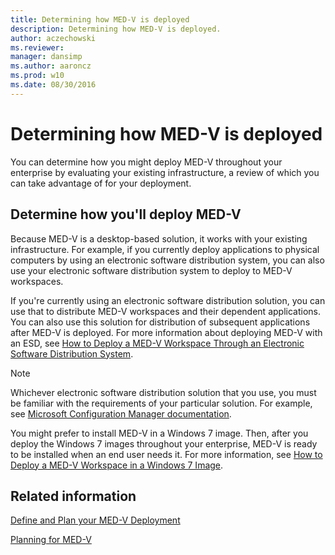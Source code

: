 ```yaml
---
title: Determining how MED-V is deployed
description: Determining how MED-V is deployed.
author: aczechowski
ms.reviewer: 
manager: dansimp
ms.author: aaroncz
ms.prod: w10
ms.date: 08/30/2016
---
```



# Determining how MED-V is deployed


You can determine how you might deploy MED-V throughout your enterprise by evaluating your existing infrastructure, a review of which you can take advantage of for your deployment.

## Determine how you'll deploy MED-V


Because MED-V is a desktop-based solution, it works with your existing infrastructure. For example, if you currently deploy applications to physical computers by using an electronic software distribution system, you can also use your electronic software distribution system to deploy to MED-V workspaces.

If you're currently using an electronic software distribution solution, you can use that to distribute MED-V workspaces and their dependent applications. You can also use this solution for distribution of subsequent applications after MED-V is deployed. For more information about deploying MED-V with an ESD, see [How to Deploy a MED-V Workspace Through an Electronic Software Distribution System](how-to-deploy-a-med-v-workspace-through-an-electronic-software-distribution-system.md).

> [!NOTE]
> Whichever electronic software distribution solution that you use, you must be familiar with the requirements of your particular solution. For example, see [Microsoft Configuration Manager documentation](/mem/configmgr/).

You might prefer to install MED-V in a Windows 7 image. Then, after you deploy the Windows 7 images throughout your enterprise, MED-V is ready to be installed when an end user needs it. For more information, see [How to Deploy a MED-V Workspace in a Windows 7 Image](how-to-deploy-a-med-v-workspace-in-a-windows-7-image.md).

## Related information

[Define and Plan your MED-V Deployment](define-and-plan-your-med-v-deployment.md)

[Planning for MED-V](planning-for-med-v.md)
